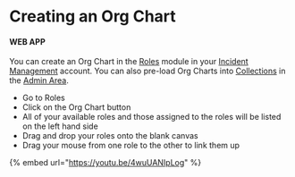 # Creating an Org Chart

#### WEB APP

You can create an Org Chart in the [Roles](./) module in your [Incident Management](../getting-started.md) account. You can also pre-load Org Charts into [Collections](../admin-area/collections/) in the [Admin Area](../admin-area/). 

* Go to Roles
* Click on the Org Chart button
* All of your available roles and those assigned to the roles will be listed on the left hand side
* Drag and drop your roles onto the blank canvas
* Drag your mouse from one role to the other to link them up

{% embed url="https://youtu.be/4wuUANIpLog" %}



